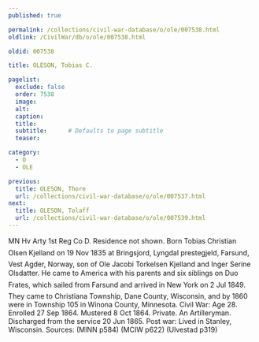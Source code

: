 ```yaml
---
published: true

permalink: /collections/civil-war-database/o/ole/007538.html
oldlink: /CivilWar/db/o/ole/007538.html

oldid: 007538

title: OLESON, Tobias C.

pagelist:
  exclude: false
  order: 7538
  image: 
  alt:
  caption:
  title:
  subtitle:      # Defaults to page subtitle
  teaser:

category: 
  - O 
  - OLE

previous:
  title: OLESON, Thore
  url: /collections/civil-war-database/o/ole/007537.html  
next:
  title: OLESON, Tolaff
  url: /collections/civil-war-database/o/ole/007539.html   
---
```

MN Hv Arty 1st Reg Co D. Residence not shown. Born &#147;Tobias Christian Olsen Kjelland&#148; on 19 Nov 1835 at Bringsjord, Lyngdal prestegjeld, Farsund, Vest Agder, Norway, son of Ole Jacobi Torkelsen Kjelland and Inger Serine Olsdatter. He came to America with his parents and six siblings on &#147;Duo Frates&#148;, which sailed from Farsund and arrived in New York on 2 Jul 1849. They came to Christiana Township, Dane County, Wisconsin, and by 1860 were in Township 105 in Winona County, Minnesota. Civil War: Age 28. Enrolled 27 Sep 1864. Mustered 8 Oct 1864. Private. An Artilleryman. Discharged from the service 20 Jun 1865. Post war: Lived in Stanley, Wisconsin. Sources: (MINN p584) (MCIW p622) (Ulvestad p319)